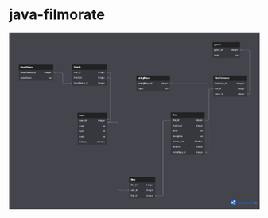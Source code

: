 # java-filmorate
![Database schema located in repository by below address:](./src/main/resources/schema.png)

